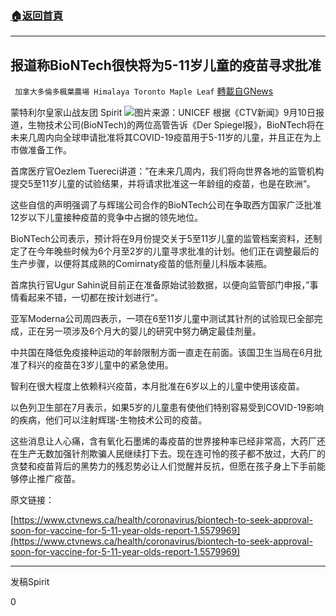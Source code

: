 ###  [:house:返回首頁](https://github.com/ourhimalayas/txt)
---


## 报道称BioNTech很快将为5-11岁儿童的疫苗寻求批准
` 加拿大多倫多楓葉農場 Himalaya Toronto Maple Leaf` [轉載自GNews](https://gnews.org/zh-hans/1524937/)

蒙特利尔皇家山战友团 Spirit
![](https://assets.gnews.org/wp-content/uploads/2021/09/3.-COVID-19-Tips-1.jpg)图片来源：UNICEF
根据《CTV新闻》9月10日报道，生物技术公司(BioNTech)的两位高管告诉《Der Spiegel报》，BioNTech将在未来几周内向全球申请批准将其COVID-19疫苗用于5-11岁的儿童，并且正在为上市做准备工作。

首席医疗官Oezlem Tuereci讲道：”在未来几周内，我们将向世界各地的监管机构提交5至11岁儿童的试验结果，并将请求批准这一年龄组的疫苗，也是在欧洲“。

这些自信的声明强调了与辉瑞公司合作的BioNTech公司在争取西方国家广泛批准12岁以下儿童接种疫苗的竞争中占据的领先地位。

BioNTech公司表示，预计将在9月份提交关于5至11岁儿童的监管档案资料，还制定了在今年晚些时候为6个月至2岁的儿童寻求批准的计划。他们正在调整最后的生产步骤，以便将其成熟的Comirnaty疫苗的低剂量儿科版本装瓶。

首席执行官Ugur Sahin说目前正在准备原始试验数据，以便向监管部门申报，”事情看起来不错，一切都在按计划进行“。

亚军Moderna公司周四表示，一项在6至11岁儿童中测试其针剂的试验现已全部完成，正在另一项涉及6个月大的婴儿的研究中努力确定最佳剂量。

中共国在降低免疫接种运动的年龄限制方面一直走在前面。该国卫生当局在6月批准了科兴的疫苗在3岁儿童中的紧急使用。

智利在很大程度上依赖科兴疫苗，本月批准在6岁以上的儿童中使用该疫苗。

以色列卫生部在7月表示，如果5岁的儿童患有使他们特别容易受到COVID-19影响的疾病，他们可以注射辉瑞-生物技术公司的疫苗。

这些消息让人心痛，含有氧化石墨烯的毒疫苗的世界接种率已经非常高，大药厂还在生产无数加强针剂欺骗人民继续打下去。现在连可怜的孩子都不放过，大药厂的贪婪和疫苗背后的黑势力的残忍势必让人们觉醒并反抗，但愿在孩子身上下手前能够停止推广疫苗。

原文链接：

[https://www.ctvnews.ca/health/coronavirus/biontech-to-seek-approval-soon-for-vaccine-for-5-11-year-olds-report-1.5579969](https://www.ctvnews.ca/health/coronavirus/biontech-to-seek-approval-soon-for-vaccine-for-5-11-year-olds-report-1.5579969)

* * *

发稿Spirit

0
